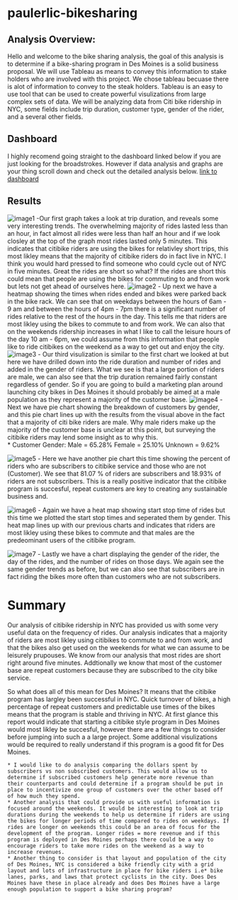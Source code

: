# paulerlic-bikesharing


## Analysis Overview:
Hello and welcome to the bike sharing analysis, the goal of this analysis is to determine if a bike-sharing program in Des Moines is a solid business proposal. We will use Tableau as means to convey this information to stake holders who are involved with this project. We chose tableau becuase there is alot of information to convey to the steak holders. Tableau is an easy to use tool that can be used to create powerful visulizations from large complex sets of data. We will be analyzing data from Citi bike ridership in NYC, some fields include trip duration, customer type, gender of the rider, and a several other fields.

## Dashboard
I highly recomend going straight to the dashboard linked below if you are just looking for the broadstrokes. However if data analysis and graphs are your thing scroll down and check out the detailed analysis below.
[link to dashboard](https://public.tableau.com/views/NYC_Citibike_Challenge_16480046699720/CitiBikeStory?:language=en-US&publish=yes&:display_count=n&:origin=viz_share_link)


## Results
![image1](https://user-images.githubusercontent.com/86337035/159616344-de1540f2-eb94-437c-bdbf-60f029eee708.png)
    -Our first graph takes a look at trip duration, and reveals some very interesting trends. The overwhelming majority of rides lasted less than an hour, in fact almost all rides were less than half an hour and if we look closley at the top of the graph most rides lasted only 5 minutes. This indicates that citibike riders are using the bikes for relativley short trips, this most likley means that the majority of citibike riders do in fact live in NYC. I think you would hard pressed to find someone who could cycle out of NYC in five minutes. Great the rides are short so what? If the rides are short this could mean that people are using the bikes for commuting to and from work but lets not get ahead of ourselves here.
![image2](https://user-images.githubusercontent.com/86337035/159616390-2d4c688c-45d5-4905-a26d-1319d7c4b416.png)
    - Up next we have a heatmap showing the times when rides ended and bikes were parked back in the bike rack. We can see that on weekdays between the hours of 6am - 9 am and between the hours of 4pm - 7pm there is a significant number of rides relative to the rest of the hours in the day. This tells me that riders are most likley using the bikes to commute to and from work. We can also that on the weekends ridership increases in what I like to call the leisure hours of the day 10 am - 6pm, we could assume from this information that people like to ride citibikes on the weekend as a way to get out and enjoy the city.  
![image3](https://user-images.githubusercontent.com/86337035/159616455-2a177139-cbc1-4214-ab19-1d5a1359f002.png)
    - Our third visulization is similar to the first chart we looked at but here we have drilled down into the ride duration and number of rides and added in the gender of riders. What we see is that a large portion of riders are male, we can also see that the trip duration remained fairly constant regardless of gender. So if you are going to build a marketing plan around launching city bikes in Des Moines it should probably be aimed at a male population as they represent a majority of the customer base. 
![image4](https://user-images.githubusercontent.com/86337035/159616499-87f6d729-5133-40ca-bc86-9bfba84f1e4c.png)
    - Next we have pie chart showing the breakdown of customers by gender, and this pie chart lines up with the results from the visual above in the fact that a majority of citi bike riders are male. Why male riders make up the majority of the customer base is unclear at this point, but surveying the citibike riders may lend some insight as to why this.   
     * Customer Gender: 
     Male = 65.28%
     Female = 25.10%
     Unknown = 9.62% 

![image5](https://user-images.githubusercontent.com/86337035/159616532-78de0c4a-39bf-43fd-ae6c-cc07bdc8789a.png)
    - Here we have another pie chart this time showing the percent of riders who are subscribers to citibike service and those who are not (Customer). We see that 81.07 % of riders are subscribers and 18.93% of riders are not subscribers. This is a really positive indicator that the citibike program is succesful, repeat customers are key to creating any sustainable business and.  

![image6](https://user-images.githubusercontent.com/86337035/159616586-70a0986e-945a-4385-80a1-13812f0ab710.png)
    - Again we have a heat map showing start stop time of rides but this time we plotted the start stop times and seperated them by gender. This heat map lines up with our previous charts and indicates that riders are most likley using these bikes to commute and that males are the predeominant users of the citibike program.

![image7](https://user-images.githubusercontent.com/86337035/159616614-8b67c6c7-1004-4426-9842-73d7402bcb93.png)
    - Lastly we have a chart displaying the gender of the rider, the day of the rides, and the number of rides on those days. We again see the same gender trends as before, but we can also see that subscribers are in fact riding the bikes more often than customers who are not subscribers. 


# Summary
Our analysis of citibike ridership in NYC has provided us with some very useful data on the frequency of rides. Our analysis indicates that a majority of riders are most likley using citibikes to commute to and from work, and that the bikes also get used on the weekends for what we can assume to be leisurely prupouses. We know from our analysis that most rides are short right around five minutes. Addtionally we know that most of the customer base are repeat customers because they are subscribed to the city bike service.  

So what does all of this mean for Des Moines? It means that the citibike program has largley been successful in NYC. Quick turnover of bikes, a high percentage of repeat customers and predictable use times of the bikes means that the program is stable and thriving in NYC. At first glance this report would indicate that starting a citibike style program in Des Moines would most likley be succesful, however there are a few things to consider before jumping into such a a large project. Some additional visulizations would be required to really understand if this program is a good fit for Des Moines. 

    * I would like to do analysis comparing the dollars spent by subscribers vs non subscribed customers. This would allow us to determine if subscribed customers help generate more revenue than their counterparts and could determine if a program should be put in place to incentivize one group of customers over the other based off of how much they spend.
    * Another analysis that could provide us with useful information is focused around the weekends. It would be interesting to look at trip durations during the weekends to help us determine if riders are using the bikes for longer periods of time compared to rides on weekdays. If rides are longer on weekends this could be an area of focus for the development of the program. Longer rides = more revenue and if this program is deployed in Des Moines perhaps there could be a way to encourage riders to take more rides on the weekend as a way to increase revenues.
    * Another thing to consider is that layout and population of the city of Des Moines, NYC is considered a bike friendly city with a grid layout and lots of infrastructure in place for bike riders i.e* bike lanes, parks, and laws that protect cyclists in the city. Does Des Moines have these in place already and does Des Moines have a large enough population to support a bike sharing program? 




